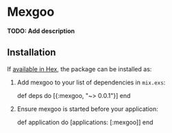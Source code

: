 # Mexgoo

**TODO: Add description**

## Installation

If [available in Hex](https://hex.pm/docs/publish), the package can be installed as:

  1. Add mexgoo to your list of dependencies in `mix.exs`:

        def deps do
          [{:mexgoo, "~> 0.0.1"}]
        end

  2. Ensure mexgoo is started before your application:

        def application do
          [applications: [:mexgoo]]
        end
